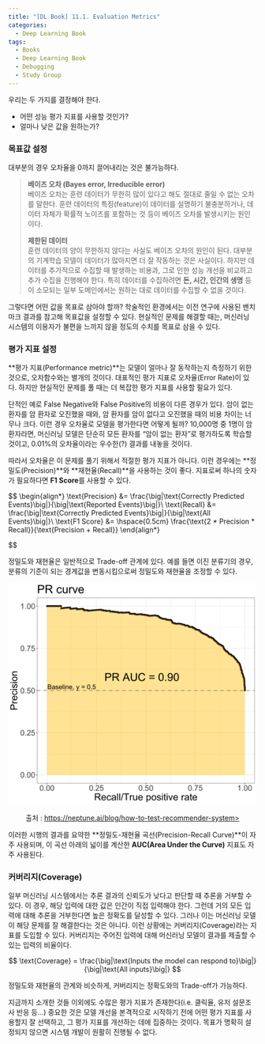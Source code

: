 ```yaml
---
title: "[DL Book] 11.1. Evaluation Metrics"
categories:
  - Deep Learning Book
tags:
  - Books
  - Deep Learning Book
  - Debugging
  - Study Group
---
```


우리는 두 가지를 결정해야 한다.
- 어떤 성능 평가 지표를 사용할 것인가?
- 얼마나 낮은 값을 원하는가?

### 목표값 설정

대부분의 경우 오차율을 0까지 끌어내리는 것은 불가능하다. 

> **베이즈 오차 (Bayes error, Irreducible error)**\
> 베이즈 오차는 훈련 데이터가 무한히 많이 있다고 해도 절대로 줄일 수 없는 오차를 말한다. 훈련 데이터의 특징(feature)이 데이터를 설명하기 불충분하거나, 데이터 자체가 확률적 노이즈를 포함하는 것 등이 베이즈 오차를 발생시키는 원인이다.
>
> **제한된 데이터**\
> 훈련 데이터의 양이 무한하지 않다는 사실도 베이즈 오차의 원인이 된다. 대부분의 기계학습 모델이 데이터가 많아지면 더 잘 작동하는 것은 사실이다. 하지만 데이터를 추가적으로 수집할 때 발생하는 비용과, 그로 인한 성능 개선을 비교하고 추가 수집을 진행해야 한다. 특히 데이터를 수집하려면 **돈, 시간, 인간의 생명** 등이 소모되는 일부 도메인에서는 원하는 대로 데이터를 수집할 수 없을 것이다.

그렇다면 어떤 값을 목표로 삼아야 할까? 학술적인 환경에서는 이전 연구에 사용된 벤치마크 결과를 참고해 목표값을 설정할 수 있다. 현실적인 문제를 해결할 때는, 머신러닝 시스템의 이용자가 불편을 느끼지 않을 정도의 수치를 목표로 삼을 수 있다.

### 평가 지표 설정

**평가 지표(Performance metric)**는 모델이 얼마나 잘 동작하는지 측정하기 위한 것으로, 오차함수와는 별개의 것이다. 대표적인 평가 지표로 오차율(Error Rate)이 있다. 하지만 현실적인 문제를 풀 때는 더 복잡한 평가 지표를 사용할 필요가 있다.

단적인 예로 False Negative와 False Positive의 비용이 다른 경우가 있다. 암이 없는 환자를 암 환자로 오진했을 때와, 암 환자를 암이 없다고 오진했을 때의 비용 차이는 너무나 크다. 이런 경우 오차율로 모델을 평가한다면 어떻게 될까? 10,000명 중 1명이 암 환자라면, 머신러닝 모델은 단순히 모든 환자를 “암이 없는 환자”로 평가하도록 학습할 것이고, 0.01%의 오차율이라는 우수한(?) 결과를 내놓을 것이다.

따라서 오차율은 이 문제를 풀기 위해서 적절한 평가 지표가 아니다. 이런 경우에는 **정밀도(Precision)**와 **재현율(Recall)**을 사용하는 것이 좋다. 지표로써 하나의 숫자가 필요하다면 **F1 Score**를 사용할 수 있다.

$$
\begin{align*}
\text{Precision} &= \frac{\big|\text{Correctly Predicted Events}\big|}{\big|\text{Reported Events}\big|}\\
\text{Recall} &= \frac{\big|\text{Correctly Predicted Events}\big|}{\big|\text{All Events}\big|}\\
\text{F1 Score} &= \hspace{0.5cm} \frac{\text{2 * Precision * Recall}}{\text{Precision + Recall}}
\end{align*}

$$

정밀도와 재현율은 일반적으로 Trade-off 관계에 있다. 예를 들면 이진 분류기의 경우, 분류의 기준이 되는 경계값을 변동시킴으로써 정밀도와 재현율을 조정할 수 있다.

<p align="center">
  <img src="/assets/images/dlbook/11/1.png">
  <br><p align="center">
    출처 : <A href="https://neptune.ai/blog/how-to-test-recommender-system">
    https://neptune.ai/blog/how-to-test-recommender-system></A>
  </p>
</p>


이러한 시행의 결과를 요약한 **정밀도-재현율 곡선(Precision-Recall Curve)**이 자주 사용되며, 이 곡선 아래의 넓이를 계산한 **AUC(Area Under the Curve)** 지표도 자주 사용된다.

### 커버리지(Coverage)

일부 머신러닝 시스템에서는 추론 결과의 신뢰도가 낮다고 판단할 때 추론을 거부할 수 있다. 이 경우, 해당 입력에 대한 값은 인간이 직접 입력해야 한다. 그런데 거의 모든 입력에 대해 추론을 거부한다면 높은 정확도를 달성할 수 있다. 그러나 이는 머신러닝 모델이 해당 문제를 잘 해결한다는 것은 아니다. 이런 상황에는 커버리지(Coverage)라는 지표를 도입할 수 있다. 커버리지는 주어진 입력에 대해 머신러닝 모델이 결과를 제출할 수 있는 입력의 비율이다.

$$
\text{Coverage} = \frac{\big|\text{Inputs the model can respond to}\big|}{\big|\text{All inputs}\big|}
$$

정밀도와 재현율의 관계와 비슷하게, 커버리지는 정확도와의 Trade-off가 가능하다.

지금까지 소개한 것들 이외에도 수많은 평가 지표가 존재한다(i.e. 클릭율, 유저 설문조사 반응 등…) 중요한 것은 모델 개선을 본격적으로 시작하기 전에 어떤 평가 지표를 사용할지 잘 선택하고, 그 평가 지표를 개선하는 데에 집중하는 것이다. 목표가 명확히 설정되지 않으면 시스템 개발이 원활히 진행될 수 없다.